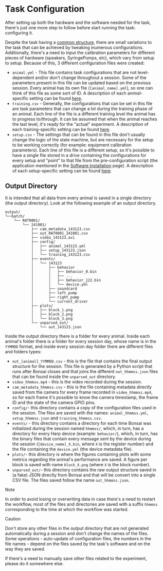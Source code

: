 # Task Configuration

After setting up both the hardware and the software needed for the task, there's just one more step to follow before start running the task: configuring it.

Despite the task having a [common structure](../articles/introduction.md), there are small variations to the task that can be achieved by tweaking inumerous configurations. Additionally, there's a need to input the calibration parameters for different pieces of hardware (speakers, SyringePumps, etc), which vary from setup to setup. Because of this, 3 different configuration files were created:
- `animal.yml` - This file contains task configurations that are not level-dependent and/or don't change throughout a session. Some of the parameters present in this file can be updated based on the previous session. Every animal has its own file (`[animal_name].yml`), so one can think of this file as some sort of ID. A description of each animal-specific setting can be found [here](../api/Animal.Animal.yml).
- `training.csv` - Generally, the configurations that can be set in this file are task parameters that can change a lot during the training phase of an animal. Each line of the file is a different training level the animal has to progress to/through. It can be assumed that when the animal reaches the last level, it's ready for the "actual" experiment. A description of each training-specific setting can be found [here](../api/Training.Level.yml).
- `setup.csv` - The settings that can be found in this file don't usually change the logic of the state machine, but are necessary for the setup to be working correctly (for example: equipment calibration parameters). Each line of this file is a different setup, so it's possible to have a single file stored in a drive containing the configurations for every setup and "point" to that file from the pre-configuration script (the application mentioned in the [Software Installation](software.md) page). A description of each setup-specific setting can be found [here](../api/SetupList.Setup.yml).

## Output Directory

It is intended that all data from every animal is saved in a single directory (the output directory). Look at the following example of an output directory.

```
output/
└──batch/
    └── RAT0001/
        └── 241001/
            ├── cam_metadata_143123.csv
            ├── out_RAT0001_241001.csv
            ├── video_143123.avi
            ├── config/
            │   ├── animal_143123.yml
            │   ├── setup_143123.json
            │   └── training_143123.csv
            ├── events/
            │   └── 143123
            │       ├── behavior
            │       │   ├── behavior_0.bin
            │       │   ├── ...
            │       │   ├── behavior_122.bin
            │       │   └── device.yml
            │       ├── soundcard
            │       ├── left_pump
            │       ├── right_pump
            │       └── current_driver
            ├── plots/
            │   ├── block_1.png
            │   ├── block_2.png
            │   └── block_3.png
            └── unparsed_out/
                └── out_143123.json
```

Inside the output directory there is a folder for every animal. Inside each animal's folder there is a folder for every session day, whose name is in the `YYMMDD` format, and inside every session day folder there are different files and folders types:
- `out_[animal]_YYMMDD.csv` - this is the file that contains the final output structure for the session. This file is generated by a Python script that runs after Bonsai closes and that joins the different `out_hhmmss.json` files that can be found inside the `unparsed_out` directory.
- `video_hhmmss.mp4` - this is the video recorded during the session.
- `cam_metadata_hhmmss.csv` - this is the file containing metadata directly saved from the camera for every frame recorded in `video_hhmmss.mp4`, so for each frame it's possible to know the camera timestamp, the frame ID and the state of the camera GPIO pins.
- `config/`- this directory contains a copy of the configuration files used in the session. The files are saved with the names: `animal_hhmmss.yml`, `setup_hhmmss.json` and `training_hhmmss.csv`.
- `events/` - this directory contains a directory for each time Bonsai was initialized during the session named `hhmmss/`, which, in turn, has a directory for every Harp device (example: `behavior/`), which, in turn, has the binary files that contain every message sent by the device during the session (`[device_name]_X.bin`, where `X` is the register number) and the file containing the `device.yml` (the device metadata file).
- `plots/`- this directory is where the figures containing plots with some metrics regarding the animal's performance are saved. A figure per block is saved with name `block_X.png` (where `X` is the block number).
- `unparsed_out/`- this directory contains the raw output structure saved in (a fake) JSON directly from Bonsai and that will be convert into a single CSV file. The files saved follow the name `out_hhmmss.json`.

> [!NOTE]
> In order to avoid losing or overwriting data in case there's a need to restart the workflow, most of the files and directories are saved with a suffix `hhmmss` corresponding to the time at which the workflow was started.

> [!CAUTION]
> Don't store any other files in the output directory that are not generated automatically during a session and don't change the names of the files. Some operations - auto-update of configuration files, the numbers in the file names - depend on the files saved by the task's software and on the way they are saved.
>
> If there's a need to manually save other files related to the experiment, please do it somewhere else.